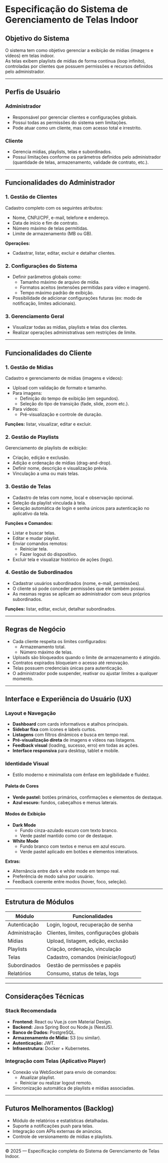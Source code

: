 # Especificação do Sistema de Gerenciamento de Telas Indoor

## Objetivo do Sistema
O sistema tem como objetivo gerenciar a exibição de mídias (imagens e vídeos) em telas indoor.  
As telas exibem playlists de mídias de forma contínua (loop infinito), controladas por clientes que possuem permissões e recursos definidos pelo administrador.

---

## Perfis de Usuário

### Administrador
- Responsável por gerenciar clientes e configurações globais.
- Possui todas as permissões do sistema sem limitações.
- Pode atuar como um cliente, mas com acesso total e irrestrito.

### Cliente
- Gerencia mídias, playlists, telas e subordinados.
- Possui limitações conforme os parâmetros definidos pelo administrador (quantidade de telas, armazenamento, validade de contrato, etc.).

---

## Funcionalidades do Administrador

### 1. Gestão de Clientes
Cadastro completo com os seguintes atributos:
- Nome, CNPJ/CPF, e-mail, telefone e endereço.
- Data de início e fim de contrato.
- Número máximo de telas permitidas.
- Limite de armazenamento (MB ou GB).

**Operações:**
- Cadastrar, listar, editar, excluir e detalhar clientes.

### 2. Configurações do Sistema
- Definir parâmetros globais como:
  - Tamanho máximo de arquivo de mídia.
  - Formatos aceitos (extensões permitidas para vídeo e imagem).
  - Tempo máximo padrão de exibição.
- Possibilidade de adicionar configurações futuras (ex: modo de notificação, limites adicionais).

### 3. Gerenciamento Geral
- Visualizar todas as mídias, playlists e telas dos clientes.
- Realizar operações administrativas sem restrições de limite.

---

## Funcionalidades do Cliente

### 1. Gestão de Mídias
Cadastro e gerenciamento de mídias (imagens e vídeos):
- Upload com validação de formato e tamanho.
- Para imagens:
  - Definição do tempo de exibição (em segundos).
  - Seleção do tipo de transição (fade, slide, zoom etc.).
- Para vídeos:
  - Pré-visualização e controle de duração.

**Funções:** listar, visualizar, editar e excluir.

### 2. Gestão de Playlists
Gerenciamento de playlists de exibição:
- Criação, edição e exclusão.
- Adição e ordenação de mídias (drag-and-drop).
- Definir nome, descrição e visualização prévia.
- Vinculação a uma ou mais telas.

### 3. Gestão de Telas
- Cadastro de telas com nome, local e observação opcional.
- Seleção da playlist vinculada à tela.
- Geração automática de login e senha únicos
  para autenticação no aplicativo da tela.

**Funções e Comandos:**
- Listar e buscar telas.
- Editar e mudar playlist.
- Enviar comandos remotos:
  - Reiniciar tela.
  - Fazer logout do dispositivo.
- Excluir tela e visualizar histórico de ações (logs).

### 4. Gestão de Subordinados
- Cadastrar usuários subordinados (nome, e-mail, permissões).
- O cliente só pode conceder permissões que ele também possui.
- As mesmas regras se aplicam ao administrador com seus próprios subordinados.

**Funções:** listar, editar, excluir, detalhar subordinados.

---

## Regras de Negócio
- Cada cliente respeita os limites configurados:
  - Armazenamento total.
  - Número máximo de telas.
- Uploads são bloqueados quando o limite de armazenamento é atingido.
- Contratos expirados bloqueiam o acesso até renovação.
- Telas possuem credenciais únicas para autenticação.
- O administrador pode suspender, reativar ou ajustar limites a qualquer momento.

---

## Interface e Experiência do Usuário (UX)

### Layout e Navegação
- **Dashboard** com cards informativos e atalhos principais.
- **Sidebar fixa** com ícones e labels curtos.
- **Listagens** com filtros dinâmicos e busca em tempo real.
- **Pré-visualização direta** de imagens e vídeos nas listagens.
- **Feedback visual** (loading, sucesso, erro) em todas as ações.
- **Interface responsiva** para desktop, tablet e mobile.

### Identidade Visual
- Estilo moderno e minimalista com ênfase em legibilidade e fluidez.

#### Paleta de Cores
- **Verde pastel:** botões primários, confirmações e elementos de destaque.  
- **Azul escuro:** fundos, cabeçalhos e menus laterais.

#### Modos de Exibição
- **Dark Mode**
  - Fundo cinza-azulado escuro com texto branco.
  - Verde pastel mantido como cor de destaque.
- **White Mode**
  - Fundo branco com textos e menus em azul escuro.
  - Verde pastel aplicado em botões e elementos interativos.

**Extras:**
- Alternância entre dark e white mode em tempo real.
- Preferência de modo salva por usuário.
- Feedback coerente entre modos (hover, foco, seleção).

---

## Estrutura de Módulos

| Módulo | Funcionalidades |
|--------|-----------------|
| Autenticação | Login, logout, recuperação de senha |
| Administração | Clientes, limites, configurações globais |
| Mídias | Upload, listagem, edição, exclusão |
| Playlists | Criação, ordenação, vinculação |
| Telas | Cadastro, comandos (reiniciar/logout) |
| Subordinados | Gestão de permissões e papéis |
| Relatórios | Consumo, status de telas, logs |

---

## Considerações Técnicas

### Stack Recomendada
- **Frontend:** React ou Vue.js com Material Design.
- **Backend:** Java Spring Boot ou Node.js (NestJS).
- **Banco de Dados:** PostgreSQL.
- **Armazenamento de Mídia:** S3 (ou similar).
- **Autenticação:** JWT.
- **Infraestrutura:** Docker + Kubernetes.

### Integração com Telas (Aplicativo Player)
- Conexão via WebSocket para envio de comandos:
  - Atualizar playlist.
  - Reiniciar ou realizar logout remoto.
- Sincronização automática de playlists e mídias associadas.

---

## Futuros Melhoramentos (Backlog)
- Módulo de relatórios e estatísticas detalhadas.
- Suporte a notificações push para telas.
- Integração com APIs externas de anúncios.
- Controle de versionamento de mídias e playlists.

---

© 2025 — Especificação completa do Sistema de Gerenciamento de Telas Indoor.
